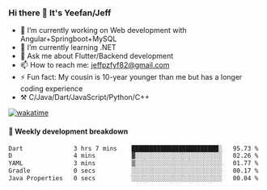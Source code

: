 ### Hi there 👋 It's Yeefan/Jeff

- 🔭 I’m currently working on Web development with Angular+Springboot+MySQL
- 🌱 I’m currently learning .NET
- 💬 Ask me about Flutter/Backend development
- 📫 How to reach me: jeffpzfyf82@gmail.com
- ⚡ Fun fact: My cousin is 10-year younger than me but has a longer coding experience
- ⚒️ C/Java/Dart/JavaScript/Python/C++


[![wakatime](https://wakatime.com/badge/user/382c7b70-226f-4509-aedd-02fe766c9d23.svg)](https://wakatime.com/@382c7b70-226f-4509-aedd-02fe766c9d23)

#### 📝 Weekly development breakdown

<!--START_SECTION:waka-->

```txt
Dart              3 hrs 7 mins    ████████████████████████░   95.73 %
D                 4 mins          ▓░░░░░░░░░░░░░░░░░░░░░░░░   02.26 %
YAML              3 mins          ▒░░░░░░░░░░░░░░░░░░░░░░░░   01.77 %
Gradle            0 secs          ░░░░░░░░░░░░░░░░░░░░░░░░░   00.17 %
Java Properties   0 secs          ░░░░░░░░░░░░░░░░░░░░░░░░░   00.04 %
```

<!--END_SECTION:waka-->
